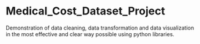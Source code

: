 # Medical_Cost_Dataset_Project
Demonstration of data cleaning, data transformation and data visualization in the most effective and clear way possible using python libraries.
